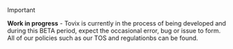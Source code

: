 >[!IMPORTANT]
>**Work in progress** - Tovix is currently in the process of being developed and during this BETA period, expect the occasional error, bug or issue to form. All of our policies such as our TOS and regulationbs can be found.
